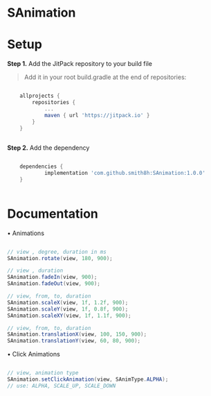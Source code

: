 # SAnimation

# Setup
**Step 1.** Add the JitPack repository to your build file
> Add it in your root build.gradle at the end of repositories:
```gradle

	allprojects {
		repositories {
			...
			maven { url 'https://jitpack.io' }
		}
	}
    
```

**Step 2.** Add the dependency
```gradle

	dependencies {
	        implementation 'com.github.smith8h:SAnimation:1.0.0'
	}
    
```

# Documentation
• Animations
```java

// view , degree, duration in ms
SAnimation.rotate(view, 180, 900);

// view , duration
SAnimation.fadeIn(view, 900);
SAnimation.fadeOut(view, 900);

// view, from, to, duration
SAnimation.scaleX(view, 1f, 1.2f, 900);
SAnimation.scaleY(view, 1f, 0.8f, 900);
SAnimation.scaleXY(view, 1f, 1.1f, 900);

// view, from, to, duration
SAnimation.translationX(view, 100, 150, 900);
SAnimation.translationY(view, 60, 80, 900);

```

• Click Animations
```java

// view, animation type
SAnimation.setClickAnimation(view, SAnimType.ALPHA);
// use: ALPHA, SCALE_UP, SCALE_DOWN

```